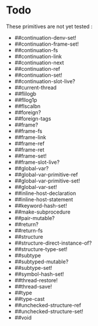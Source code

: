 # Todo

These primitives are not yet tested :

- ##continuation-denv-set!
- ##continuation-frame-set!
- ##continuation-fs
- ##continuation-link
- ##continuation-next
- ##continuation-ref
- ##continuation-set!
- ##continuation-slot-live?
- ##current-thread
- ##flilogb
- ##fllog1p
- ##flscalbn
- ##foreign?
- ##foreign-tags
- ##frame?
- ##frame-fs
- ##frame-link
- ##frame-ref
- ##frame-ret
- ##frame-set!
- ##frame-slot-live?
- ##global-var?
- ##global-var-primitive-ref
- ##global-var-primitive-set!
- ##global-var-set!
- ##inline-host-declaration
- ##inline-host-statement
- ##keyword-hash-set!
- ##make-subprocedure
- ##pair-mutable?
- ##return?
- ##return-fs
- ##structure
- ##structure-direct-instance-of?
- ##structure-type-set!
- ##subtype
- ##subtyped-mutable?
- ##subtype-set!
- ##symbol-hash-set!
- ##thread-restore!
- ##thread-save!
- ##type
- ##type-cast
- ##unchecked-structure-ref
- ##unchecked-structure-set!
- ##void
